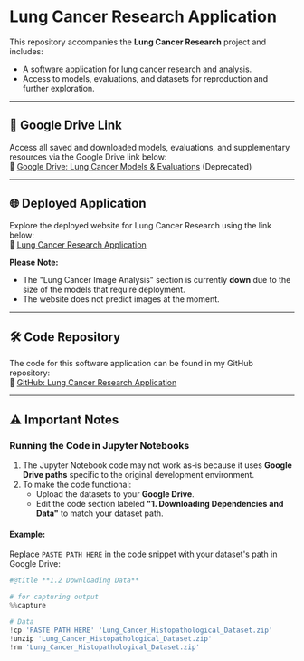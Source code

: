 # Lung Cancer Research Application  

This repository accompanies the **Lung Cancer Research** project and includes:  
- A software application for lung cancer research and analysis.  
- Access to models, evaluations, and datasets for reproduction and further exploration.  

---

## 📂 **Google Drive Link**  
Access all saved and downloaded models, evaluations, and supplementary resources via the Google Drive link below:  
🔗 [Google Drive: Lung Cancer Models & Evaluations](https://drive.google.com/drive/folders/1BFMa-4MUvW7uteWN4fEOTuU5YBhGRVOO?usp=sharing) (Deprecated)

---

## 🌐 **Deployed Application**  
Explore the deployed website for Lung Cancer Research using the link below:  
🔗 [Lung Cancer Research Application](https://lung-cancer-research.streamlit.app/)  

**Please Note:**  
- The "Lung Cancer Image Analysis" section is currently **down** due to the size of the models that require deployment.  
- The website does not predict images at the moment.  

---

## 🛠️ **Code Repository**  
The code for this software application can be found in my GitHub repository:  
🔗 [GitHub: Lung Cancer Research Application](https://github.com/dylan-govender/Lung-Cancer-Research-Application)  

---

## ⚠️ **Important Notes**  

### **Running the Code in Jupyter Notebooks**
1. The Jupyter Notebook code may not work as-is because it uses **Google Drive paths** specific to the original development environment.  
2. To make the code functional:  
   - Upload the datasets to your **Google Drive**.  
   - Edit the code section labeled **"1. Downloading Dependencies and Data"** to match your dataset path.  

#### Example:
Replace `PASTE PATH HERE` in the code snippet with your dataset's path in Google Drive:  
```python
#@title **1.2 Downloading Data**

# for capturing output
%%capture

# Data
!cp 'PASTE PATH HERE' 'Lung_Cancer_Histopathological_Dataset.zip'
!unzip 'Lung_Cancer_Histopathological_Dataset.zip'
!rm 'Lung_Cancer_Histopathological_Dataset.zip'
